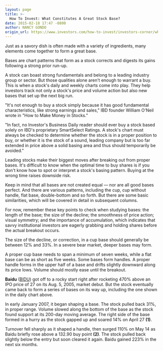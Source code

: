 ```yaml
---
layout: page
title: >-
  How To Invest: What Constitutes A Great Stock Base?
date: 2015-02-18 17:47 -0800
author: NANCY GONDO
origin_url: https://www.investors.com/how-to-invest/investors-corner/what-makes-a-great-stock-base
---
```





Just as a savory dish is often made with a variety of ingredients, many elements come together to form a great base.

  

Bases are chart patterns that form as a stock corrects and digests its gains following a strong prior run-up.

  

A stock can boast strong fundamentals and belong to a leading industry group or sector. But those qualities alone aren't enough to warrant a buy. This is when a stock's daily and weekly charts come into play. They help investors track not only a stock's price and volume action but also new bases that set up the next big run.

  

"It's not enough to buy a stock simply because it has good fundamental characteristics, like strong earnings and sales," IBD founder William O'Neil wrote in "How to Make Money in Stocks."

  

"In fact, no Investor's Business Daily reader should ever buy a stock based solely on IBD's proprietary SmartSelect Ratings. A stock's chart must always be checked to determine whether the stock is in a proper position to buy, or whether it is the stock of a sound, leading company but is too far extended in price above a solid basing area and thus should temporarily be avoided."

  

Leading stocks make their biggest moves after breaking out from proper bases. It's difficult to know when the optimal time to buy shares is if you don't know how to spot or interpret a stock's basing pattern. Buying at the wrong time raises downside risk.

  

Keep in mind that all bases are not created equal — nor are all good bases perfect. And there are various patterns, including the cup, cup without handle, flat base, double-bottom and so forth. But there are some basic similarities, which will be covered in detail in subsequent columns.

  

For now, remember these key points to check when studying bases: the length of the base; the size of the decline; the smoothness of price action; visual symmetry; and the importance of accumulation, which indicates that savvy institutional investors are eagerly grabbing and holding shares before the actual breakout occurs.

  

The size of the decline, or correction, in a cup base should generally be between 12% and 33%. In a severe bear market, deeper bases may form.

  

A proper cup base needs to span a minimum of seven weeks, while a flat base can be as short as five weeks. Some bases form handles. A proper handle forms in the upper half of a base and drifts slightly downward along its price lows. Volume should mostly ease until the breakout.

  

**Baidu** ([BIDU](https://research.investors.com/quote.aspx?symbol=BIDU)) got off to a rocky start right after rocketing 470% above an IPO price of 27 on its Aug. 5, 2005, market debut. But the stock eventually came back to form a series of bases on its way up, including the one shown in the daily chart above.

  

In early January 2007, it began shaping a base. The stock pulled back 31%, in proper range. Volume slowed along the bottom of the base as the stock found support at its 200-day moving average. The right side of the base formed in a hurry as the stock gapped up and soared 14% on April 27 **(1)**.

  

Turnover fell sharply as it shaped a handle, then surged 110% on May 14 as Baidu briefly rose above a 132.90 buy point **(2)**. The stock pulled back slightly below the entry but soon cleared it again. Baidu gained 223% in the next six months.




